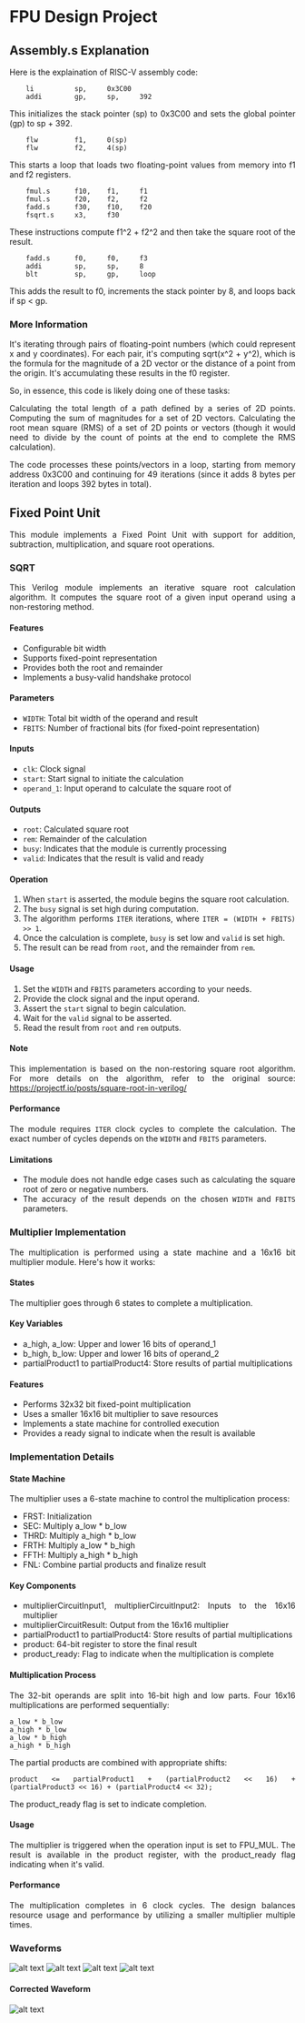 FPU Design Project
====================
<div align="justify">

## Assembly.s Explanation
Here is the explaination of RISC-V assembly code:

```
    li          sp,     0x3C00
    addi        gp,     sp,     392
```

This initializes the stack pointer (sp) to 0x3C00 and sets the global pointer (gp) to sp + 392.

```
    flw         f1,     0(sp)
    flw         f2,     4(sp)
```

This starts a loop that loads two floating-point values from memory into f1 and f2 registers.

```
    fmul.s      f10,    f1,     f1
    fmul.s      f20,    f2,     f2
    fadd.s      f30,    f10,    f20
    fsqrt.s     x3,     f30
```

These instructions compute f1^2 + f2^2 and then take the square root of the result.

```
    fadd.s      f0,     f0,     f3
    addi        sp,     sp,     8
    blt         sp,     gp,     loop
````

This adds the result to f0, increments the stack pointer by 8, and loops back if sp < gp.

### More Information

<div align="justify">

It's iterating through pairs of floating-point numbers (which could represent x and y coordinates).
For each pair, it's computing sqrt(x^2 + y^2), which is the formula for the magnitude of a 2D vector or the distance of a point from the origin.
It's accumulating these results in the f0 register.

So, in essence, this code is likely doing one of these tasks:

Calculating the total length of a path defined by a series of 2D points.
Computing the sum of magnitudes for a set of 2D vectors.
Calculating the root mean square (RMS) of a set of 2D points or vectors (though it would need to divide by the count of points at the end to complete the RMS calculation).

The code processes these points/vectors in a loop, starting from memory address 0x3C00 and continuing for 49 iterations (since it adds 8 bytes per iteration and loops 392 bytes in total).

</div>

## Fixed Point Unit

This module implements a Fixed Point Unit with support for addition, subtraction, multiplication, and square root operations.

### SQRT 

This Verilog module implements an iterative square root calculation algorithm. It computes the square root of a given input operand using a non-restoring method.

#### Features

* Configurable bit width
* Supports fixed-point representation
* Provides both the root and remainder
* Implements a busy-valid handshake protocol

#### Parameters

* `WIDTH`: Total bit width of the operand and result
* `FBITS`: Number of fractional bits (for fixed-point representation)

#### Inputs

* `clk`: Clock signal
* `start`: Start signal to initiate the calculation
* `operand_1`: Input operand to calculate the square root of

#### Outputs

* `root`: Calculated square root
* `rem`: Remainder of the calculation
* `busy`: Indicates that the module is currently processing
* `valid`: Indicates that the result is valid and ready

#### Operation

1. When `start` is asserted, the module begins the square root calculation.
2. The `busy` signal is set high during computation.
3. The algorithm performs `ITER` iterations, where `ITER = (WIDTH + FBITS) >> 1`.
4. Once the calculation is complete, `busy` is set low and `valid` is set high.
5. The result can be read from `root`, and the remainder from `rem`.

#### Usage

1. Set the `WIDTH` and `FBITS` parameters according to your needs.
2. Provide the clock signal and the input operand.
3. Assert the `start` signal to begin calculation.
4. Wait for the `valid` signal to be asserted.
5. Read the result from `root` and `rem` outputs.

#### Note

This implementation is based on the non-restoring square root algorithm. For more details on the algorithm, refer to the original source: https://projectf.io/posts/square-root-in-verilog/

#### Performance

The module requires `ITER` clock cycles to complete the calculation. The exact number of cycles depends on the `WIDTH` and `FBITS` parameters.

#### Limitations

- The module does not handle edge cases such as calculating the square root of zero or negative numbers.
- The accuracy of the result depends on the chosen `WIDTH` and `FBITS` parameters.

### Multiplier Implementation

The multiplication is performed using a state machine and a 16x16 bit multiplier module. Here's how it works:

#### States

The multiplier goes through 6 states to complete a multiplication.

#### Key Variables

* a_high, a_low: Upper and lower 16 bits of operand_1
* b_high, b_low: Upper and lower 16 bits of operand_2
* partialProduct1 to partialProduct4: Store results of partial multiplications

#### Features

* Performs 32x32 bit fixed-point multiplication
* Uses a smaller 16x16 bit multiplier to save resources
* Implements a state machine for controlled execution
* Provides a ready signal to indicate when the result is available

### Implementation Details
#### State Machine
The multiplier uses a 6-state machine to control the multiplication process:

* FRST: Initialization
* SEC: Multiply a_low * b_low
* THRD: Multiply a_high * b_low
* FRTH: Multiply a_low * b_high
* FFTH: Multiply a_high * b_high
* FNL: Combine partial products and finalize result

#### Key Components

* multiplierCircuitInput1, multiplierCircuitInput2: Inputs to the 16x16 multiplier
* multiplierCircuitResult: Output from the 16x16 multiplier
* partialProduct1 to partialProduct4: Store results of partial multiplications
* product: 64-bit register to store the final result
* product_ready: Flag to indicate when the multiplication is complete

#### Multiplication Process

The 32-bit operands are split into 16-bit high and low parts.
Four 16x16 multiplications are performed sequentially:

```
a_low * b_low
a_high * b_low
a_low * b_high
a_high * b_high
```


The partial products are combined with appropriate shifts:
```
product <= partialProduct1 + (partialProduct2 << 16) + (partialProduct3 << 16) + (partialProduct4 << 32);
```

The product_ready flag is set to indicate completion.

#### Usage
The multiplier is triggered when the operation input is set to FPU_MUL. The result is available in the product register, with the product_ready flag indicating when it's valid.

#### Performance
The multiplication completes in 6 clock cycles.
The design balances resource usage and performance by utilizing a smaller multiplier multiple times.

### Waveforms
![alt text](https://github.com/setarekhosravi/LUMOS/blob/main/Images/Screenshot%20(15).png)
![alt text](https://github.com/setarekhosravi/LUMOS/blob/main/Images/Screenshot%20(16).png)
![alt text](https://github.com/setarekhosravi/LUMOS/blob/main/Images/Screenshot%20(17).png)
![alt text](https://github.com/setarekhosravi/LUMOS/blob/main/Images/Screenshot%20(18).png)

#### Corrected Waveform
![alt text](https://github.com/setarekhosravi/LUMOS/blob/main/Images/corrected.png)